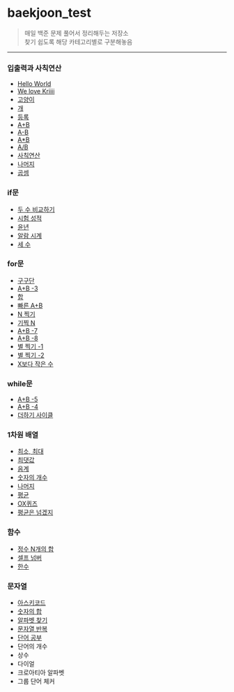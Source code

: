 # baekjoon_test
> 매일 백준 문제 풀어서 정리해두는 저장소  
> 찾기 쉽도록 해당 카테고리별로 구분해놓음

----------------------------------------------------------------------------------------------------------------------
### 입출력과 사칙연산

* [Hello World](https://github.com/ghd075/baekjoon_test/blob/master/C_Quiz/ch01/2557.md)
* [We love Kriiii](https://github.com/ghd075/baekjoon_test/blob/master/C_Quiz/ch01/10718.md)
* [고양이](https://github.com/ghd075/baekjoon_test/blob/master/C_Quiz/ch01/10171.md)
* [개](https://github.com/ghd075/baekjoon_test/blob/master/C_Quiz/ch01/10172.md)
* [등록](https://github.com/ghd075/baekjoon_test/blob/master/C_Quiz/ch01/7287.md)
* [A+B](https://github.com/ghd075/baekjoon_test/blob/master/C_Quiz/ch01/1000.md)
* [A-B](https://github.com/ghd075/baekjoon_test/blob/master/C_Quiz/ch01/1001.md)
* [A*B](https://github.com/ghd075/baekjoon_test/blob/master/C_Quiz/ch01/10998.md)
* [A/B](https://github.com/ghd075/baekjoon_test/blob/master/C_Quiz/ch01/1008.md)
* [사칙연산](https://github.com/ghd075/baekjoon_test/blob/master/C_Quiz/ch01/10869.md)
* [나머지](https://github.com/ghd075/baekjoon_test/blob/master/C_Quiz/ch01/10430.md)
* [곱셈](https://github.com/ghd075/baekjoon_test/blob/master/C_Quiz/ch01/2588.md)

### if문

* [두 수 비교하기](https://github.com/ghd075/baekjoon_test/blob/master/C_Quiz/ch02/1330.md)
* [시험 성적](https://github.com/ghd075/baekjoon_test/blob/master/C_Quiz/ch02/9498.md)
* [윤년](https://github.com/ghd075/baekjoon_test/blob/master/C_Quiz/ch02/2753.md)
* [알람 시계](https://github.com/ghd075/baekjoon_test/blob/master/C_Quiz/ch02/2884.md)
* [세 수](https://github.com/ghd075/baekjoon_test/blob/master/C_Quiz/ch02/10817.md)
  
### for문

* [구구단](https://github.com/ghd075/baekjoon_test/blob/master/C_Quiz/ch03/2739.md)
* [A+B -3](https://github.com/ghd075/baekjoon_test/blob/master/C_Quiz/ch03/10950.md)
* [합](https://github.com/ghd075/baekjoon_test/blob/master/C_Quiz/ch03/8393.md)
* [빠른 A+B](https://github.com/ghd075/baekjoon_test/blob/master/C_Quiz/ch03/15552.md)
* [N 찍기](https://github.com/ghd075/baekjoon_test/blob/master/C_Quiz/ch03/2741.md)
* [기찍 N](https://github.com/ghd075/baekjoon_test/blob/master/C_Quiz/ch03/2742.md)
* [A+B -7](https://github.com/ghd075/baekjoon_test/blob/master/C_Quiz/ch03/11021.md)
* [A+B -8](https://github.com/ghd075/baekjoon_test/blob/master/C_Quiz/ch03/11022.md)
* [별 찍기 -1](https://github.com/ghd075/baekjoon_test/blob/master/C_Quiz/ch03/2438.md)
* [별 찍기 -2](https://github.com/ghd075/baekjoon_test/blob/master/C_Quiz/ch03/2439.md)
* [X보다 작은 수](https://github.com/ghd075/baekjoon_test/blob/master/C_Quiz/ch03/10871.md)

### while문

* [A+B -5](https://github.com/ghd075/baekjoon_test/blob/master/C_Quiz/ch04/10952.md)
* [A+B -4](https://github.com/ghd075/baekjoon_test/blob/master/C_Quiz/ch04/10951.md)
* [더하기 사이클](https://github.com/ghd075/baekjoon_test/blob/master/C_Quiz/ch04/1110.md)

### 1차원 배열

* [최소, 최대](C_Quiz/ch05/10818.md)
* [최댓값](C_Quiz/ch05/2562.md)
* [음계](C_Quiz/ch05/2920.md)
* [숫자의 개수](C_Quiz/ch05/2577.md)
* [나머지](C_Quiz/ch05/3052.md)
* [평균](C_Quiz/ch05/1546.md)
* [OX퀴즈](C_Quiz/ch05/8958.md)
* [평균은 넘겠지](C_Quiz/ch05/4344.md)

### 함수

* [정수 N개의 합](C_Quiz/ch06/15596.md)
* [셀프 넘버](C_Quiz/ch06/4673.md)
* [한수](C_Quiz/ch06/1065.md)

### 문자열

* [아스키코드](C_Quiz/ch07/11654.md)
* [숫자의 합](C_Quiz/ch07/11720.md)
* [알파벳 찾기](C_Quiz/ch07/10809.md)
* [문자열 반복](C_Quiz/ch07/2675.md)
* [단어 공부](C_Quiz/ch07/1157.md)
* 단어의 개수
* 상수
* 다이얼
* 크로아티아 알파벳
* 그룹 단어 체커
